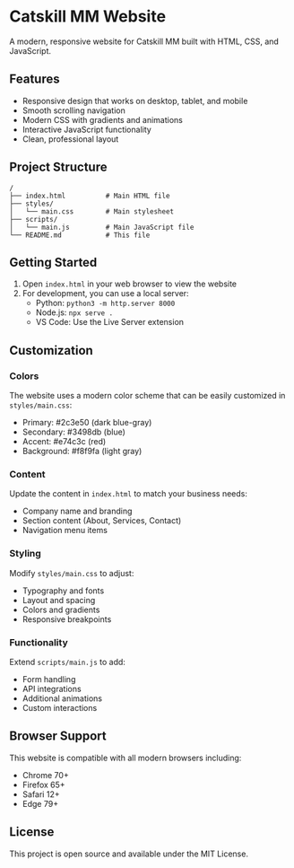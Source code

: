 # Catskill MM Website

A modern, responsive website for Catskill MM built with HTML, CSS, and JavaScript.

## Features

- Responsive design that works on desktop, tablet, and mobile
- Smooth scrolling navigation
- Modern CSS with gradients and animations
- Interactive JavaScript functionality
- Clean, professional layout

## Project Structure

```
/
├── index.html          # Main HTML file
├── styles/
│   └── main.css        # Main stylesheet
├── scripts/
│   └── main.js         # Main JavaScript file
└── README.md           # This file
```

## Getting Started

1. Open `index.html` in your web browser to view the website
2. For development, you can use a local server:
   - Python: `python3 -m http.server 8000`
   - Node.js: `npx serve .`
   - VS Code: Use the Live Server extension

## Customization

### Colors
The website uses a modern color scheme that can be easily customized in `styles/main.css`:
- Primary: #2c3e50 (dark blue-gray)
- Secondary: #3498db (blue)
- Accent: #e74c3c (red)
- Background: #f8f9fa (light gray)

### Content
Update the content in `index.html` to match your business needs:
- Company name and branding
- Section content (About, Services, Contact)
- Navigation menu items

### Styling
Modify `styles/main.css` to adjust:
- Typography and fonts
- Layout and spacing
- Colors and gradients
- Responsive breakpoints

### Functionality
Extend `scripts/main.js` to add:
- Form handling
- API integrations
- Additional animations
- Custom interactions

## Browser Support

This website is compatible with all modern browsers including:
- Chrome 70+
- Firefox 65+
- Safari 12+
- Edge 79+

## License

This project is open source and available under the MIT License.
